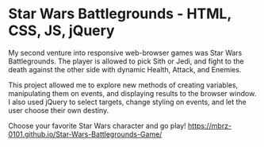 # Star Wars Battlegrounds - HTML, CSS, JS, jQuery

My second venture into responsive web-browser games was Star Wars Battlegrounds. The player is allowed to pick Sith or Jedi, and fight to the death against the other side with dynamic Health, Attack, and Enemies. 

This project allowed me to explore new methods of creating variables, manipulating them on events, and displaying results to the browser window. I also used jQuery to select targets, change styling on events, and let the user choose their own destiny.

Choose your favorite Star Wars character and go play!
https://mbrz-0101.github.io/Star-Wars-Battlegrounds-Game/
